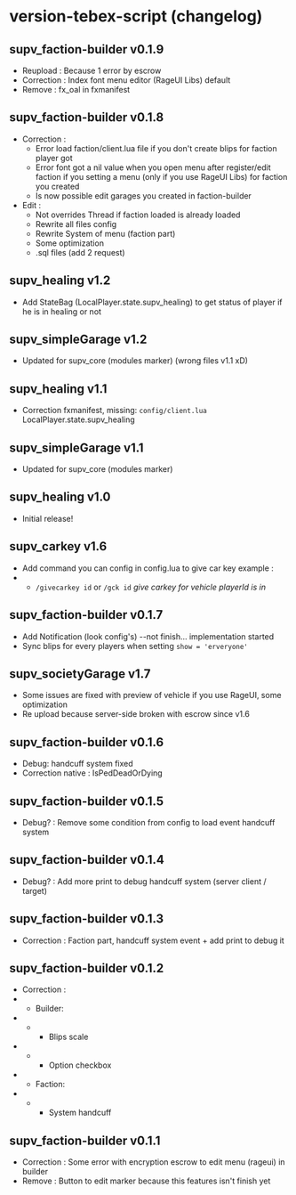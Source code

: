 # version-tebex-script (changelog)

## supv_faction-builder v0.1.9
- Reupload : Because 1 error by escrow
- Correction : Index font menu editor (RageUI Libs) default
- Remove : fx_oal in fxmanifest

## supv_faction-builder v0.1.8
- Correction :
    - Error load faction/client.lua file if you don't create blips for faction player got
    - Error font got a nil value when you open menu after register/edit faction if you setting a menu (only if you use RageUI Libs) for faction you created
    - Is now possible edit garages you created in faction-builder
- Edit :
    - Not overrides Thread if faction loaded is already loaded
    - Rewrite all files config
    - Rewrite System of menu (faction part)
    - Some optimization
    - .sql files (add 2 request)

## supv_healing v1.2
- Add StateBag (LocalPlayer.state.supv_healing) to get status of player if he is in healing or not

## supv_simpleGarage v1.2
- Updated for supv_core (modules marker) (wrong files v1.1 xD)

## supv_healing v1.1
- Correction fxmanifest, missing: `config/client.lua` LocalPlayer.state.supv_healing

## supv_simpleGarage v1.1
- Updated for supv_core (modules marker)

## supv_healing v1.0
- Initial release!

## supv_carkey v1.6
- Add command you can config in config.lua to give car key example : 
- - `/givecarkey id` or `/gck id` *give carkey for vehicle playerId is in*

## supv_faction-builder v0.1.7
- Add Notification (look config's) --not finish... implementation started
- Sync blips for every players when setting `show = 'erveryone'`

## supv_societyGarage v1.7
- Some issues are fixed with preview of vehicle if you use RageUI, some optimization
- Re upload because server-side broken with escrow since v1.6

## supv_faction-builder v0.1.6
- Debug: handcuff system fixed
- Correction native : IsPedDeadOrDying

## supv_faction-builder v0.1.5
- Debug? : Remove some condition from config to load event handcuff system

## supv_faction-builder v0.1.4
- Debug? : Add more print to debug handcuff system (server client / target)

## supv_faction-builder v0.1.3
- Correction : Faction part, handcuff system event + add print to debug it

## supv_faction-builder v0.1.2
- Correction :
- - Builder: 
- - - Blips scale
- - - Option checkbox
- - Faction: 
- - - System handcuff

## supv_faction-builder v0.1.1
- Correction : Some error with encryption escrow to edit menu (rageui) in builder
- Remove : Button to edit marker because this features isn't finish yet